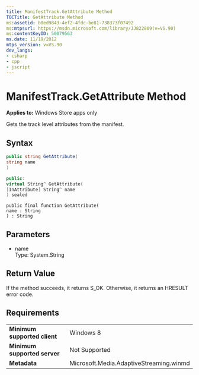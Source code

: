 ```yaml
---
title: ManifestTrack.GetAttribute Method
TOCTitle: GetAttribute Method
ms:assetid: b0ed9843-4ef2-4fdc-be81-738373f07492
ms:mtpsurl: https://msdn.microsoft.com/library/JJ822809(v=VS.90)
ms:contentKeyID: 50079563
ms.date: 11/19/2012
mtps_version: v=VS.90
dev_langs:
- csharp
- cpp
- jscript
---
```


# ManifestTrack.GetAttribute Method

**Applies to:** Windows Store apps only

Gets the track level attributes from the manifest.

## Syntax

```csharp
public string GetAttribute(
string name
)
```

```cpp
public:
virtual String^ GetAttribute(
[InAttribute] String^ name
) sealed
```

```jscript
public final function GetAttribute(
name : String
) : String
```

## Parameters

  - name  
    Type: System.String

## Return Value

If the method succeeds, it returns S\_OK. Otherwise, it returns an HRESULT error code.

## Requirements

|||
|--- |--- |
|**Minimum supported client**|Windows 8|
|**Minimum supported server**|Not Supported|
|**Metadata**|Microsoft.Media.AdaptiveStreaming.winmd|
